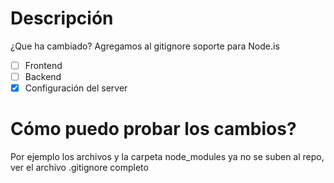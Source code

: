 # Descripción 
¿Que ha cambiado?
Agregamos al gitignore soporte para Node.is
- [ ] Frontend
- [ ] Backend
- [X] Configuración del server

# Cómo puedo probar los cambios?
Por ejemplo los archivos y la carpeta node_modules ya no se suben al repo, ver el archivo .gitignore completo
